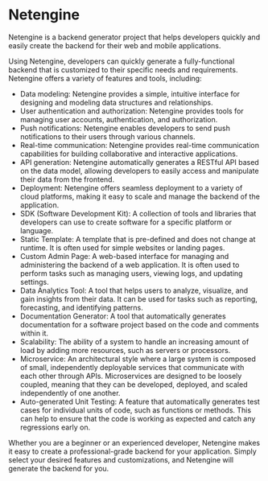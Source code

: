 # Netengine

Netengine is a backend generator project that helps developers quickly and easily create the backend for their web and mobile applications.

Using Netengine, developers can quickly generate a fully-functional backend that is customized to their specific needs and requirements. Netengine offers a variety of features and tools, including:

- Data modeling: Netengine provides a simple, intuitive interface for designing and modeling data structures and relationships.
- User authentication and authorization: Netengine provides tools for managing user accounts, authentication, and authorization.
- Push notifications: Netengine enables developers to send push notifications to their users through various channels.
- Real-time communication: Netengine provides real-time communication capabilities for building collaborative and interactive applications.
- API generation: Netengine automatically generates a RESTful API based on the data model, allowing developers to easily access and manipulate their data from the frontend.
- Deployment: Netengine offers seamless deployment to a variety of cloud platforms, making it easy to scale and manage the backend of the application.
- SDK (Software Development Kit): A collection of tools and libraries that developers can use to create software for a specific platform or language.
- Static Template: A template that is pre-defined and does not change at runtime. It is often used for simple websites or landing pages.
- Custom Admin Page: A web-based interface for managing and administering the backend of a web application. It is often used to perform tasks such as managing users, viewing logs, and updating settings.
- Data Analytics Tool: A tool that helps users to analyze, visualize, and gain insights from their data. It can be used for tasks such as reporting, forecasting, and identifying patterns.
- Documentation Generator: A tool that automatically generates documentation for a software project based on the code and comments within it.
- Scalability: The ability of a system to handle an increasing amount of load by adding more resources, such as servers or processors.
- Microservice: An architectural style where a large system is composed of small, independently deployable services that communicate with each other through APIs. Microservices are designed to be loosely coupled, meaning that they can be developed, deployed, and scaled independently of one another.
- Auto-generated Unit Testing: A feature that automatically generates test cases for individual units of code, such as functions or methods. This can help to ensure that the code is working as expected and catch any regressions early on.

Whether you are a beginner or an experienced developer, Netengine makes it easy to create a professional-grade backend for your application. Simply select your desired features and customizations, and Netengine will generate the backend for you.
